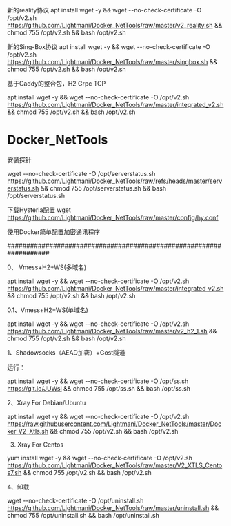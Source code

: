 新的reality协议
apt install wget -y && wget --no-check-certificate -O /opt/v2.sh https://github.com/Lightmani/Docker_NetTools/raw/master/v2_reality.sh && chmod 755 /opt/v2.sh && bash /opt/v2.sh



新的Sing-Box协议
apt install wget -y && wget --no-check-certificate -O /opt/v2.sh https://github.com/Lightmani/Docker_NetTools/raw/master/singbox.sh && chmod 755 /opt/v2.sh && bash /opt/v2.sh



基于Caddy的整合包，H2 Grpc TCP


apt install wget -y && wget --no-check-certificate -O /opt/v2.sh https://github.com/Lightmani/Docker_NetTools/raw/master/integrated_v2.sh && chmod 755 /opt/v2.sh && bash /opt/v2.sh


# Docker_NetTools

安装探针

wget --no-check-certificate -O /opt/serverstatus.sh  https://github.com/Lightmani/Docker_NetTools/raw/refs/heads/master/serverstatus.sh && chmod 755 /opt/serverstatus.sh   && bash /opt/serverstatus.sh 


下载Hysteria配置
wget https://github.com/Lightmani/Docker_NetTools/raw/master/config/hy.conf



使用Docker简单配置加密通讯程序

###################################################################




0、
Vmess+H2+WS(多域名)

apt install wget -y && wget --no-check-certificate -O /opt/v2.sh https://github.com/Lightmani/Docker_NetTools/raw/master/integrated_v2.sh && chmod 755 /opt/v2.sh && bash /opt/v2.sh


0.1、Vmess+H2+WS(单域名)

apt install wget -y && wget --no-check-certificate -O /opt/v2.sh https://github.com/Lightmani/Docker_NetTools/raw/master/v2_h2_1.sh && chmod 755 /opt/v2.sh && bash /opt/v2.sh



1、Shadowsocks（AEAD加密）+Gost隧道

运行：

apt install wget -y && wget --no-check-certificate -O /opt/ss.sh https://git.io/JUWsl && chmod 755 /opt/ss.sh && bash /opt/ss.sh

2、Xray For Debian/Ubuntu

apt install wget -y && wget --no-check-certificate -O /opt/v2.sh https://raw.githubusercontent.com/Lightmani/Docker_NetTools/master/Docker_V2_Xtls.sh && chmod 755 /opt/v2.sh && bash /opt/v2.sh

3. Xray For Centos

yum install wget -y && wget --no-check-certificate -O /opt/v2.sh https://github.com/Lightmani/Docker_NetTools/raw/master/V2_XTLS_Centos7.sh && chmod 755 /opt/v2.sh && bash /opt/v2.sh

4、卸载


 wget --no-check-certificate -O /opt/uninstall.sh https://github.com/Lightmani/Docker_NetTools/raw/master/uninstall.sh && chmod 755 /opt/uninstall.sh && bash /opt/uninstall.sh
